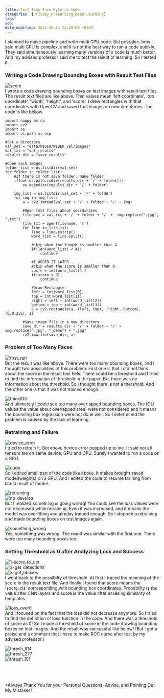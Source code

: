 ```yaml
---
title: Test Tiny Face Pytorch Code 
categories: [Privacy_Preserving_Deep-Learning]
tags:
seo:
date_modified: 2021-05-14 22:30:00 +0900
---
```


I planned to make pipeline and write multi GPU code. But post.doc. bros said multi GPU is complex, and it is not the best way to run a code quickly. They said simultaneously learning many versions of a code is much better. And my advised professor said me to test the result of learning. So I tested it.
<br/>

### Writing a Code Drawing Bounding Boxes with Result Test Files
![score](/assets/img/post/2021-5-14/score.jpg)  
I wrote a code drawing bounding boxes on test images with result text files. The result text files are like above. That values mean 'left coordinate', 'top coordinate', 'width', 'height', and 'score'. I drew rectangles with that coordinates with OpenCV and saved that images on new directories. The code is like bellow.
<br/>

```
import numpy as np
import cv2
import os
import os.path as osp

#Set a directory
val_set = "data/WIDER/WIDER_val/images"
val_txt = "val_results"
results_dir = "save_results"

#Open each images
folder_list = os.listdir(val_set)
for folder in folder_list:
    #If there is not save folder, make folder
    if(not os.path.isdir(results_dir + '/' + folder)):
        os.makedirs(results_dir + '/' + folder)

    img_list = os.listdir(val_set + '/' + folder)
    for img in img_list:
        a = cv2.imread(val_set + '/' + folder + '/' + img)

        #Open text files about coordinates
        filename = val_txt + '/' + folder + '/' +  img.replace(".jpg", ".txt")
        file_txt = open(filename, 'r')
        for line in file_txt:
            line = line.rstrip()
            word_list = line.split()

            #skip when the length is smaller than 4
            if(len(word_list) < 4):
                continue

            #I ADDED IT LATER
            #skip when the score is smaller than 0
            socre = int(word_list[4])
            if(score < 0):
                continue

            #Draw Rectangle
            left = int(word_list[0])
            top = int(word_list[1])
            right = left + int(word_list[2])
            bottom = top + int(word_list[3])
            a = cv2.rectangle(a, (left, top), (right, bottom), (0,0,255), 1)

        #Save image file in a new directory
        save_dir = results_dir + '/' + folder + '/' + img.replace(".jpg", "_demo") + ".jpg"
        cv2.imwrite(save_dir, a)
```

### Problem of Too Many Faces
![first_run](/assets/img/post/2021-5-14/first_run.jpg)  
But the result was like above. There were too many bounding boxes, and I thought two possibilities of this problem. First one is that I did not think about the score in the result text fiels. There could be a threshold and I tried to find the information of threshold in the paper. But there was no information about the threshold. So I thought there is not a thershold. And the other one is that it was not trained enough.
<br/>

![thinkIOU](/assets/img/post/2021-5-14/thinkIOU.jpg)  
And ultimately I could see too many overlapped bounding boxes. The IOU values(the value about overlapped area) were not considered and it means the bounding box regression were not done well. So I determined the problem is caused by the lack of learning.
<br/>

### Retraining and Failure
![device_error](/assets/img/post/2021-5-14/device_error.jpg)  
I tried to retrain it. But above device error popped up to me. It said not all tensors are on same device, GPU and CPU. Surely I wanted to run a code on a GPU.
<br/>

![cuda](/assets/img/post/2021-5-14/cuda.jpg)  
So I edited small part of the code like above. It makes brought saved model(weights) on a GPU. And I edited the code to resume tarining from latest result of model.
<br/> 

![retraining](/assets/img/post/2021-5-14/retraining.jpg)  
![no_develop](/assets/img/post/2021-5-14/no_develop.jpg)  
But I realized something is going wrong! You could see the loss values were not decreased while retraining. Even it was increased, and it means the model was overfitting and alreday trained enough. So I stopped a retraining and made bounding boxes on test images again.
<br/>

![something_wrong](/assets/img/post/2021-5-14/something_wrong.jpg)  
Yes, something was wrong. The result was similar with the first one. There were too many bounding boxes too.
<br/>


### Setting Threshold as 0 after Analyzing Loss and Success
![1-score_to_det](/assets/img/post/2021-5-14/1-score_to_det.jpg)  
![2-get_detections](/assets/img/post/2021-5-14/2-get_detections.jpg)  
![3-get_bboxes](/assets/img/post/2021-5-14/3-get_bboxes.jpg)  
I went back to the possibilty of threshold. At first I traced the meaning of the score in the result text file. And finally I found that score means the 'socre_cls' corresponding with bounding box coordinates. Probability is the value after CNN layers and score is the value after assesing similarity of templates.
<br/>

![loss_over0](/assets/img/post/2021-5-14/loss_over0.jpg)  
And I focused on the fact that the loss did not decrease anymore. So I tried to find the definition of loss function in the code. And there was a threshold of socre as 0! So I made a threshold of score in the code drawing bounding boxes on test images. And the result was successful like below! (But I got a praise and a comment that I have to make ROC curve after test by my advised professor.)
<br/>

![thresh_814](/assets/img/post/2021-5-14/thresh_814.jpg)  
![thresh_277](/assets/img/post/2021-5-14/thresh_277.jpg)  
![thresh_191](/assets/img/post/2021-5-14/thresh_191.jpg)
<br/> 
<br/>   
<br/>  
*Always Thank You for your Personal Questions, Advise, and Pointing Out My Mistakes!